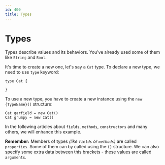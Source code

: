```yaml
---
id: 400
title: Types
---
```


# Types
Types describe values and its behaviors. 
You've already used some of them like `String` and `Bool`. 

It's time to create a new one, let's say a `Cat` type.
To declare a new type, we need to use `type` keyword:

```panda
type Cat {

}
```

To use a new type, you have to create a new instance using the `new {TypeName}()` structure:

```panda
Cat garfield = new Cat()
Cat grumpy = new Cat()
```

In the following articles about `fields`, `methods`, `constructors` and many others, we will enhance this example.

**Remember:** Members of types *(like `fields` or `methods`)* are called `properties`.
Some of them can by called using the `()` structure. 
We can also specify some extra data between this brackets - these values are called `arguments`.